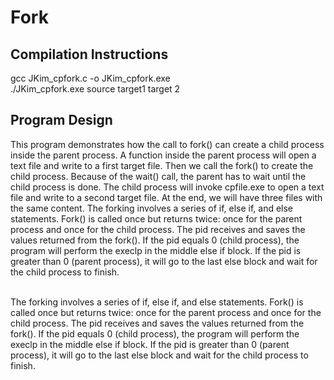 # Fork

<h2>Compilation Instructions</h2>
gcc JKim_cpfork.c -o JKim_cpfork.exe<br>
./JKim_cpfork.exe source target1 target 2 

<h2>Program Design</h2>
This program demonstrates how the call to fork() can create a child process inside the parent process. A function inside the parent process will open a text file and write to a first target file. Then we call the fork() to create the child process. Because of the wait() call, the parent has to wait until the child process is done. The child process will invoke cpfile.exe to open a text file and write to a second target file. At the end, we will have three files with the same content.    The forking involves a series of if, else if, and else statements. Fork() is called once but returns twice: once for the parent process and once for the child process. The pid receives and saves the values returned from the fork(). If the pid equals 0 (child process), the program will perform the execlp in the middle else if block. If the pid is greater than 0 (parent process), it will go to the last else block and wait for the child process to finish. <br><br>

The forking involves a series of if, else if, and else statements. Fork() is called once but returns twice: once for the parent process and once for the child process. The pid receives and saves the values returned from the fork(). If the pid equals 0 (child process), the program will perform the execlp in the middle else if block. If the pid is greater than 0 (parent process), it will go to the last else block and wait for the child process to finish. 
